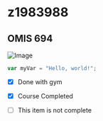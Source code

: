 # z1983988
## OMIS 694
![Image](https://octodex.github.com/images/yaktocat.png)

``` javascript
var myVar = "Hello, world!";
```
- [x] Done with gym
- [x] Course Completed
- [ ] This item is not complete

